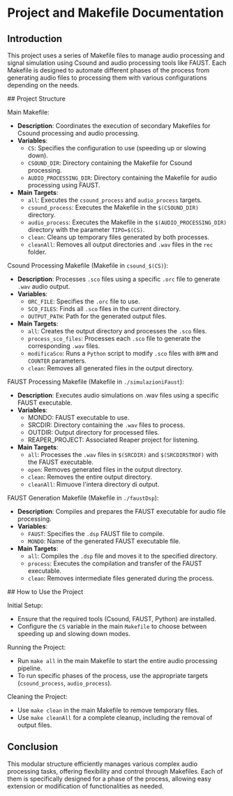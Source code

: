 # Project and Makefile Documentation
## Introduction
This project uses a series of Makefile files to manage audio processing and signal simulation using Csound and audio processing tools like FAUST. Each Makefile is designed to automate different phases of the process from generating audio files to processing them with various configurations depending on the needs.

## Project Structure

Main Makefile:

- **Description**: Coordinates the execution of secondary Makefiles for Csound processing and audio processing.
- **Variables**:
  - `CS`: Specifies the configuration to use (speeding up or slowing down).
  - `CSOUND_DIR`: Directory containing the Makefile for Csound processing.
  - `AUDIO_PROCESSING_DIR`: Directory containing the Makefile for audio processing using FAUST.
- **Main Targets**:
  - `all`: Executes the `csound_process` and `audio_process` targets.
  - `csound_process`: Executes the Makefile in the `$(CSOUND_DIR)` directory.
  - `audio_process`: Executes the Makefile in the `$(AUDIO_PROCESSING_DIR)` directory with the parameter `TIPO=$(CS)`.
  - `clean`: Cleans up temporary files generated by both processes.
  - `cleanAll`: Removes all output directories and `.wav` files in the `rec` folder.

Csound Processing Makefile (Makefile in `csound_$(CS)`):

- **Description**: Processes `.sco` files using a specific `.orc` file to generate `.wav` audio output.
- **Variables**:
  - `ORC_FILE`: Specifies the `.orc` file to use.
  - `SCO_FILES`: Finds all `.sco` files in the current directory.
  - `OUTPUT_PATH`: Path for the generated output files.
- **Main Targets**:
  - `all`: Creates the output directory and processes the `.sco` files.
  - `process_sco_files`: Processes each `.sco` file to generate the corresponding `.wav` files.
  - `modificaSco`: Runs a `Python` script to modify `.sco` files with `BPM` and `COUNTER` parameters.
  - `clean`: Removes all generated files in the output directory.

FAUST Processing Makefile (Makefile in `./simulazioniFaust`):

- **Description**: Executes audio simulations on .wav files using a specific FAUST executable.
- **Variables**:
  - MONDO: FAUST executable to use.
  - SRCDIR: Directory containing the `.wav` files to process.
  - OUTDIR: Output directory for processed files.
  - REAPER_PROJECT: Associated Reaper project for listening.
- **Main Targets**:
  - `all`: Processes the `.wav` files in `$(SRCDIR)` and `$(SRCDIRSTROF)` with the FAUST executable.
  - `open`: Removes generated files in the output directory.
  - `clean`:  Removes the entire output directory.
  - `cleanAll`: Rimuove l'intera directory di output.

FAUST Generation Makefile (Makefile in `./faustDsp`):

- **Description**: Compiles and prepares the FAUST executable for audio file processing.
- **Variables**:
  - `FAUST`: Specifies the  `.dsp` FAUST file to compile.
  - `MONDO`: Name of the generated FAUST executable file.
- **Main Targets**:
  - `all`: Compiles the `.dsp` file and moves it to the specified directory.
  - `process`: Executes the compilation and transfer of the FAUST executable.
  - `clean`: Removes intermediate files generated during the process.

## How to Use the Project

Initial Setup:

- Ensure that the required tools (Csound, FAUST, Python) are installed.
- Configure the `CS` variable in the main `Makefile` to choose between speeding up and slowing down modes.

Running the Project:

- Run `make all`  in the main Makefile to start the entire audio processing pipeline.
- To run specific phases of the process, use the appropriate targets (`csound_process`, `audio_process`).

Cleaning the Project:

- Use `make clean` in the main Makefile to remove temporary files.
- Use `make cleanAll` for a complete cleanup, including the removal of output files.

## Conclusion

This modular structure efficiently manages various complex audio processing tasks, offering flexibility and control through Makefiles. Each of them is specifically designed for a phase of the process, allowing easy extension or modification of functionalities as needed.